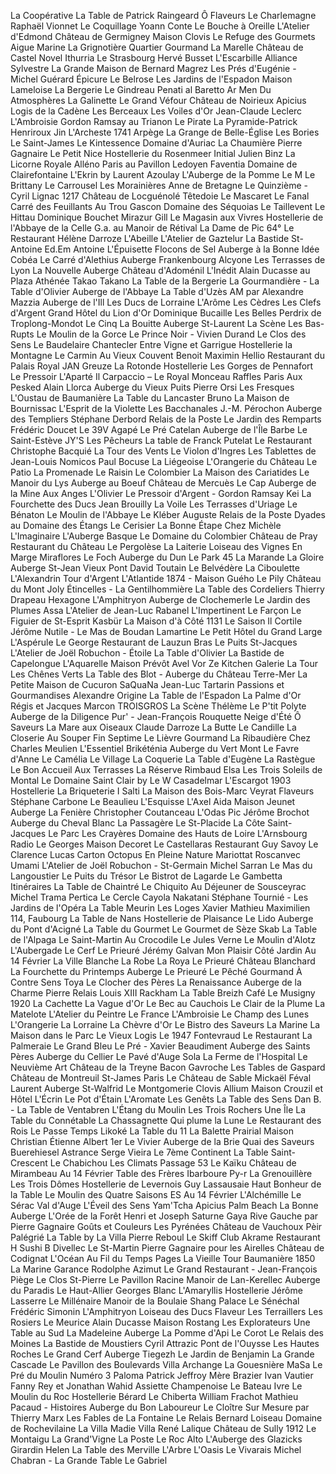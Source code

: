 La Coopérative
La Table de Patrick Raingeard
Ô Flaveurs
Le Charlemagne
Raphaël Vionnet
Le Coquillage
Yoann Conte
Le Bouche à Oreille
L'Atelier d'Edmond
Château de Germigney
Maison Clovis
Le Refuge des Gourmets
Aigue Marine
La Grignotière
Quartier Gourmand
La Marelle
Château de Castel Novel
Ithurria
Le Strasbourg
Hervé Busset
L'Escarbille
Alliance
Sylvestre
La Grande Maison de Bernard Magrez
Les Prés d'Eugénie - Michel Guérard
Épicure
Le Belrose
Les Jardins de l'Espadon
Maison Lameloise
La Bergerie
Le Gindreau
Penati al Baretto
Ar Men Du
Atmosphères
La Galinette
Le Grand Véfour
Château de Noirieux
Apicius
Logis de la Cadène
Les Berceaux
Les Voiles d'Or
Jean-Claude Leclerc
L'Ambroisie
Gordon Ramsay au Trianon
Le Pirate
La Pyramide-Patrick Henriroux
Jin
L'Archeste
1741
Arpège
La Grange de Belle-Église
Les Bories
Le Saint-James
Le Kintessence
Domaine d'Auriac
La Chaumière
Pierre Gagnaire
Le Petit Nice
Hostellerie du Rosenmeer
Initial
Julien Binz
La Licorne Royale
Alléno Paris au Pavillon Ledoyen
Faventia
Domaine de Clairefontaine
L'Ekrin by Laurent Azoulay
L'Auberge de la Pomme
Le M
Le Brittany
Le Carrousel
Les Morainières
Anne de Bretagne
Le Quinzième - Cyril Lignac
1217
Château de Locguénolé
Têtedoie
Le Mascaret
Le Fanal
Carré des Feuillants
Au Trou Gascon
Domaine des Séquoias
Le Taillevent
Le Hittau
Dominique Bouchet
Mirazur
Gill
Le Magasin aux Vivres
Hostellerie de l'Abbaye de la Celle
G.a. au Manoir de Rétival
La Dame de Pic
64° Le Restaurant
Hélène Darroze
L'Abeille
L'Atelier de Gaztelur
La Bastide St-Antoine
Ed.Em
Antoine
L'Épuisette
Flocons de Sel
Auberge à la Bonne Idée
Cobéa
Le Carré d'Alethius
Auberge Frankenbourg
Alcyone
Les Terrasses de Lyon
La Nouvelle Auberge
Château d'Adoménil
L'Inédit
Alain Ducasse au Plaza Athénée
Takao Takano
La Table de la Bergerie
La Gourmandière - La Table d'Olivier
Auberge de l'Abbaye
La Table d'Uzès
AM par Alexandre Mazzia
Auberge de l'Ill
Les Ducs de Lorraine
L'Arôme
Les Cèdres
Les Clefs d'Argent
Grand Hôtel du Lion d'Or
Dominique Bucaille
Les Belles Perdrix de Troplong-Mondot
Le Cinq
La Bouitte
Auberge St-Laurent
La Scène
Les Bas-Rupts
Le Moulin de la Gorce
Le Prince Noir - Vivien Durand
Le Clos des Sens
Le Baudelaire
Chantecler
Entre Vigne et Garrigue
Hostellerie la Montagne
Le Carmin
Au Vieux Couvent
Benoit
Maximin Hellio
Restaurant du Palais Royal
JAN
Greuze
La Rotonde
Hostellerie Les Gorges de Pennafort
Le Pressoir
L'Aparté
Il Carpaccio – Le Royal Monceau Raffles Paris
Aux Pesked
Alain Llorca
Auberge du Vieux Puits
Pierre Orsi
Les Fresques
L'Oustau de Baumanière
La Table du Lancaster
Bruno
La Maison de Bournissac
L'Esprit de la Violette
Les Bacchanales
J.-M. Pérochon
Auberge des Templiers
Stéphane Derbord
Relais de la Poste
Le Jardin des Remparts
Frédéric Doucet
Le 39V
Agapé
Le Pré Catelan
Auberge de l'Île Barbe
Le Saint-Estève
JY'S
Les Pêcheurs
La table de Franck Putelat
Le Restaurant
Christophe Bacquié
La Tour des Vents
Le Violon d'Ingres
Les Tablettes de Jean-Louis Nomicos
Paul Bocuse
La Liégeoise
L'Orangerie du Château
Le Patio
La Promenade
Le Raisin
Le Colombier
La Maison des Cariatides
Le Manoir du Lys
Auberge au Boeuf
Château de Mercuès
Le Cap
Auberge de la Mine
Aux Anges
L'Olivier
Le Pressoir d'Argent - Gordon Ramsay
Kei
La Fourchette des Ducs
Jean Brouilly
La Voile
Les Terrasses d'Uriage
Le Bénaton
Le Moulin de l'Abbaye
Le Kléber
Auguste
Relais de la Poste
Dyades au Domaine des Étangs
Le Cerisier
La Bonne Étape
Chez Michèle
L'Imaginaire
L'Auberge Basque
Le Domaine du Colombier
Château de Pray
Restaurant du Château
Le Pergolèse
La Laiterie
Loiseau des Vignes
En Marge
Miraflores
Le Foch
Auberge du Dun
Le Park 45
La Marande
La Gloire
Auberge St-Jean
Vieux Pont
David Toutain
Le Belvédère
La Ciboulette
L'Alexandrin
Tour d'Argent
L'Atlantide 1874 - Maison Guého
Le Pily
Château du Mont Joly
Étincelles - La Gentilhommière
La Table des Cordeliers
Thierry Drapeau
Hexagone
L'Amphitryon
Auberge de Clochemerle
Le Jardin des Plumes
Assa
L'Atelier de Jean-Luc Rabanel
L'Impertinent
Le Farçon
Le Figuier de St-Esprit
Kasbür
La Maison d'à Côté
1131
Le Saison
Il Cortile
Jérôme Nutile - Le Mas de Boudan
Lamartine
Le Petit Hôtel du Grand Large
L'Aspérule
Le George
Restaurant de Lauzun
Bras
Le Puits St-Jacques
L'Atelier de Joël Robuchon - Étoile
La Table d'Olivier
La Bastide de Capelongue
L'Aquarelle
Maison Prévôt
Avel Vor
Ze Kitchen Galerie
La Tour
Les Chênes Verts
La Table des Blot - Auberge du Château
Terre-Mer
La Petite Maison de Cucuron
SaQuaNa
Jean-Luc Tartarin
Passions et Gourmandises
Alexandre
Origine
La Table de l'Espadon
La Palme d'Or
Régis et Jacques Marcon
TROISGROS
La Scène Thélème
Le P'tit Polyte
Auberge de la Diligence
Pur' - Jean-François Rouquette
Neige d'Été
Ô Saveurs
La Mare aux Oiseaux
Claude Darroze
La Butte
Le Candille
La Closerie
Au Souper Fin
Septime
Le Lièvre Gourmand
La Ribaudière
Chez Charles
Meulien
L'Essentiel
Brikéténia
Auberge du Vert Mont
Le Favre d'Anne
Le Camélia
Le Village
La Coquerie
La Table d'Eugène
La Rastègue
Le Bon Accueil
Aux Terrasses
La Réserve Rimbaud
Elsa
Les Trois Soleils de Montal
Le Domaine Saint Clair by Le W
Casadelmar
L'Escargot 1903
Hostellerie La Briqueterie
I Salti
La Maison des Bois-Marc Veyrat
Flaveurs
Stéphane Carbone
Le Beaulieu
L'Esquisse
L'Axel
Aida
Maison Jeunet
Auberge La Fenière
Christopher Coutanceau
L'Odas
Pic
Jérôme Brochot
Auberge du Cheval Blanc
La Passagère
Le St-Placide
La Côte Saint-Jacques
Le Parc Les Crayères
Domaine des Hauts de Loire
L'Arnsbourg
Radio
Le Georges
Maison Decoret
Le Castellaras
Restaurant Guy Savoy
Le Clarence
Lucas Carton
Octopus
En Pleine Nature
Mariottat
Roscanvec
Umami
L'Atelier de Joël Robuchon - St-Germain
Michel Sarran
Le Mas du Langoustier
Le Puits du Trésor
Le Bistrot de Lagarde
Le Gambetta
Itinéraires
La Table de Chaintré
Le Chiquito
Au Déjeuner de Sousceyrac
Michel Trama
Pertica
Le Cercle
Cayola
Nakatani
Stéphane Tournié - Les Jardins de l'Opéra
La Table
Meurin
Les Loges
Xavier Mathieu
Maximilien
114, Faubourg
La Table de Nans
Hostellerie de Plaisance
Le Lido
Auberge du Pont d'Acigné
La Table du Gourmet
Le Gourmet de Sèze
Skab
La Table de l'Alpaga
Le Saint-Martin
Au Crocodile
Le Jules Verne
Le Moulin d'Alotz
L'Aubergade
Le Cerf
Le Prieuré
Jérémy Galvan
Mon Plaisir
Côté Jardin
Au 14 Février
La Ville Blanche
La Robe
La Roya
Le Prieuré
Château Blanchard
La Fourchette du Printemps
Auberge Le Prieuré
Le Pêché Gourmand
À Contre Sens
Toya
Le Clocher des Pères
La Renaissance
Auberge de la Charme
Pierre
Relais Louis XIII
Rackham
La Table Breizh Café
Le Musigny
1920
La Cachette
La Vague d'Or
Le Bec au Cauchois
Le Clair de la Plume
La Matelote
L'Atelier du Peintre
Le France
L'Ambroisie
Le Champ des Lunes
L'Orangerie
La Lorraine
La Chèvre d'Or
Le Bistro des Saveurs
La Marine
La Maison dans le Parc
Le Vieux Logis
Le 1947
Fontevraud Le Restaurant
La Palmeraie
Le Grand Bleu
Le Pré - Xavier Beaudiment
Auberge des Saints Pères
Auberge du Cellier
Le Pavé d'Auge
Sola
La Ferme de l'Hospital
Le Neuvième Art
Château de la Treyne
Bacon
Gavroche
Les Tables de Gaspard
Château de Montreuil
St-James Paris
Le Château de Sable
Mickaël Féval
Laurent
Auberge St-Walfrid
Le Montgomerie
Clovis
Allium
Maison Crouzil et Hôtel L'Écrin
Le Pot d'Étain
L'Aromate
Les Genêts
La Table des Sens
Dan B. - La Table de Ventabren
L'Étang du Moulin
Les Trois Rochers
Une Île
La Table du Connétable
La Chassagnette
Qui plume la Lune
Le Restaurant des Rois
Le Passe Temps
Likoké
La Table du 11
La Balette
Prairial
Maison Christian Étienne
Albert 1er
Le Vivier
Auberge de la Brie
Quai des Saveurs
Buerehiesel
Astrance
Serge Vieira
Le 7ème Continent
La Table Saint-Crescent
Le Chabichou
Les Climats
Passage 53
Le Kaïku
Château de Mirambeau
Au 14 Février
Table des Frères Ibarboure
Py-r
La Grenouillère
Les Trois Dômes
Hostellerie de Levernois
Guy Lassausaie
Haut Bonheur de la Table
Le Moulin des Quatre Saisons
ES
Au 14 Février
L'Alchémille
Le Sérac
Val d'Auge
L'Éveil des Sens
Yam'Tcha
Apicius
Palm Beach
La Bonne Auberge
L'Orée de la Forêt
Henri et Joseph
Saturne
Gaya Rive Gauche par Pierre Gagnaire
Goûts et Couleurs
Les Pyrénées
Château de Vauchoux
Pèir
Palégrié
La Table by La Villa
Pierre Reboul
Le Skiff Club
Akrame
Restaurant H
Sushi B
Divellec
Le St-Martin
Pierre Gagnaire pour les Airelles
Château de Codignat
L'Océan
Au Fil du Temps
Pages
La Vieille Tour
Baumanière 1850
La Marine
Garance
Rodolphe
Azimut
Le Grand Restaurant - Jean-François Piège
Le Clos St-Pierre
Le Pavillon
Racine
Manoir de Lan-Kerellec
Auberge du Paradis
Le Haut-Allier
Georges Blanc
L'Amaryllis
Hostellerie Jérôme
Lasserre
Le Millénaire
Manoir de la Boulaie
Shang Palace
Le Sénéchal
Frédéric Simonin
L'Amphitryon
Loiseau des Ducs
Flaveur
Les Terraillers
Les Rosiers
Le Meurice Alain Ducasse
Maison Rostang
Les Explorateurs
Une Table au Sud
La Madeleine
Auberge La Pomme d'Api
Le Corot
Le Relais des Moines
La Bastide de Moustiers
Cyril Attrazic
Pont de l'Ouysse
Les Hautes Roches
Le Grand Cerf
Auberge Tiegezh
Le Jardin de Benjamin
La Grande Cascade
Le Pavillon des Boulevards
Villa Archange
La Gouesnière
MaSa
Le Pré du Moulin
Numéro 3
Paloma
Patrick Jeffroy
Mère Brazier
Ivan Vautier
Fanny Rey et Jonathan Wahid
Assiette Champenoise
Le Bateau Ivre
Le Moulin du Roc
Hostellerie Bérard
Le Chiberta
William Frachot
Mathieu Pacaud - Histoires
Auberge du Bon Laboureur
Le Cloître
Sur Mesure par Thierry Marx
Les Fables de La Fontaine
Le Relais Bernard Loiseau
Domaine de Rochevilaine
La Villa Madie
Villa René Lalique
Château de Sully
1912
Le Montaigu
La Grand'Vigne
La Poste
Le Roc Alto
L'Auberge des Glazicks
Girardin
Helen
La Table des Merville
L'Arbre
L'Oasis
Le Vivarais
Michel Chabran - La Grande Table
Le Gabriel